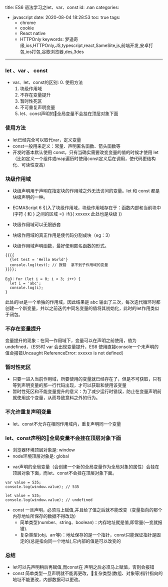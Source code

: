 title: ES6 语法学习之let、var、const
id: .nan
categories:
  - javascript
date: 2020-08-04 18:28:53
toc: true
tags: 
	- chrome
    - cookie
    - React native
    - HTTPOnly
keywords: 梦遥奇缘,ios,HTTPOnly,JS,typescript,react,SameSite,js,前端开发,安卓打包,ios打包,谷歌浏览器,des,3des
---



### let 、var 、 const

+ var、let、const的区别:
	0. 使用方法
	1. 块级作用域
	2. 不存在变量提升
	3. 暂时性死区
	4. 不可重复声明变量
	5. let、const声明的全局变量不会挂在顶层对象下面

### 使用方法
+ let已经完全可以取代var，定义变量
+ const一般用来定义：常量、声明匿名函数、箭头函数等
+ 开发时基本默认使用 const，只有当确实需要改变变量的值的时候才使用 let（比如定义一个组件或map遍历时使用const定义后在调用，使代码更结构化、可读性变高）

### 块级作用域
+ 块级声明用于声明在指定块的作用域之外无法访问的变量。let 和 const 都是块级声明的一种。

+ ECMAScript 6 引入了块级作用域，块级作用域存在于：函数内部和当前块中(字符 { 和 } 之间的区域 =》if(){ xxxxxx 此处也是块级 })
+ 块级作用域可以无限嵌套
+ 块级作用域的真正作用是使代码分割成块（eg：3）
+ 块级作用域声明函数，最好使用匿名函数的形式。

```
{{{{
  {let test = 'Hello World'}
  console.log(test); // 报错  拿不到子作用域的变量
}}}};

Eg3：for (let i = 0; i < 3; i++) {
  let i = 'abc';
  console.log(i);
}

```

此处的let是一个单独的作用域，因此结果是  abc 输出了三次，每次迭代循环时都创建一个新变量，并以之前迭代中同名变量的值将其初始化，此时的let作用类似于闭包。

### 不存在变量提升

变量提升的现象：在同一作用域下，变量可以在声明之前使用，值为 undefined，（ES5时 var 会出现变量提升，ES6 使用直接console一个未声明的值会报错Uncaught ReferenceError: xxxxxx is not defined）

### 暂时性死区

+ 只要一进入当前作用域，所要使用的变量就已经存在了，但是不可获取，只有等到声明变量的那一行代码出现，才可以获取和使用该变量
+ 暂时性死区和不能变量提升的意义：为了减少运行时错误，防止在变量声明前就使用这个变量，从而导致意料之外的行为。
### 不允许重复声明变量

+ let、const不允许在相同作用域内，重复声明同一个变量

### let、const声明的全局变量不会挂在顶层对象下面

- 浏览器环境顶层对象是: window
- node环境顶层对象是: global

+ var声明的全局变量（会创建一个新的全局变量作为全局对象的属性）会挂在顶层对象下面，而let、const不会挂在顶层对象下面。

```
var value = 535;
console.log(window.value); // 535

let value = 535;
console.log(window.value); // undefined

```

+ const 一旦声明，必须马上赋值,并且给了值之后就不能改变（变量指向的那个内存地址所保存的数据不得改动）
	+ 简单类型(number、string、boolean)：内存地址就是值,即常量(一变就报错).
	+ 复杂类型(obj、arr等)：地址保存的是一个指针，const只能保证指针是固定的(总是指向同一个地址),它内部的值是可以改变的
### 总结
+ let可以先声明稍后再赋值,而const在 声明之后必须马上赋值，否则会报错
+ const 简单类型一旦声明就不能再更改，复杂类型(数组、对象等)指针指向的地址不能更改，内部数据可以更改。
